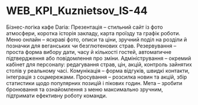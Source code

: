 # WEB_KPI_Kuznietsov_IS-44
Бізнес-логіка кафе Daria:
Презентація – стильний сайт із фото атмосфери, коротка історія закладу, карта проїзду та графік роботи.
Меню онлайн – яскраві фото, описи та ціни, зручний поділ на розділи й позначки для веганських чи безглютенових страв.
Резервування – проста форма вибору дати, часу й кількості гостей, автоматичне підтвердження або повідомлення про зміни.
Адміністрування – окремий кабінет для персоналу: редагування страв, цін, акцій, контроль зайнятих столів у реальному часі.
Комунікація – форма відгуків, швидкі контакти, інтеграція з соцмережами.
Просування – розсилка новин та акцій, збір статистики щодо популярних позицій і пікових годин.
Мета – зробити бронювання та ознайомлення з меню максимально зручним, підтримати ефективну роботу команди.
